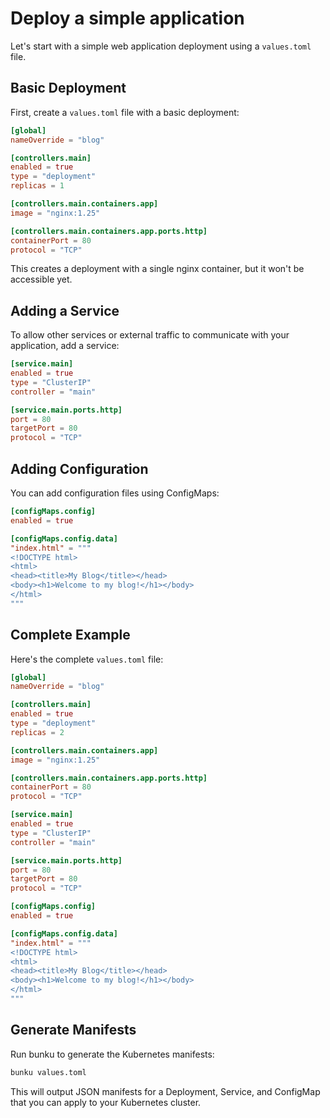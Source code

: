 # Deploy a simple application

Let's start with a simple web application deployment using a `values.toml` file.

## Basic Deployment

First, create a `values.toml` file with a basic deployment:

```toml
[global]
nameOverride = "blog"

[controllers.main]
enabled = true
type = "deployment"
replicas = 1

[controllers.main.containers.app]
image = "nginx:1.25"

[controllers.main.containers.app.ports.http]
containerPort = 80
protocol = "TCP"
```

This creates a deployment with a single nginx container, but it won't be accessible yet.

## Adding a Service

To allow other services or external traffic to communicate with your application, add a service:

```toml
[service.main]
enabled = true
type = "ClusterIP"
controller = "main"

[service.main.ports.http]
port = 80
targetPort = 80
protocol = "TCP"
```

## Adding Configuration

You can add configuration files using ConfigMaps:

```toml
[configMaps.config]
enabled = true

[configMaps.config.data]
"index.html" = """
<!DOCTYPE html>
<html>
<head><title>My Blog</title></head>
<body><h1>Welcome to my blog!</h1></body>
</html>
"""
```

## Complete Example

Here's the complete `values.toml` file:

```toml
[global]
nameOverride = "blog"

[controllers.main]
enabled = true
type = "deployment"
replicas = 2

[controllers.main.containers.app]
image = "nginx:1.25"

[controllers.main.containers.app.ports.http]
containerPort = 80
protocol = "TCP"

[service.main]
enabled = true
type = "ClusterIP"
controller = "main"

[service.main.ports.http]
port = 80
targetPort = 80
protocol = "TCP"

[configMaps.config]
enabled = true

[configMaps.config.data]
"index.html" = """
<!DOCTYPE html>
<html>
<head><title>My Blog</title></head>
<body><h1>Welcome to my blog!</h1></body>
</html>
"""
```

## Generate Manifests

Run bunku to generate the Kubernetes manifests:

```bash
bunku values.toml
```

This will output JSON manifests for a Deployment, Service, and ConfigMap that you can apply to your Kubernetes cluster.
